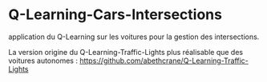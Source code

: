 # Q-Learning-Cars-Intersections
application du Q-Learning sur les voitures pour la gestion des intersections.

La version origine du Q-Learning-Traffic-Lights plus réalisable que des voitures autonomes :
https://github.com/abethcrane/Q-Learning-Traffic-Lights
